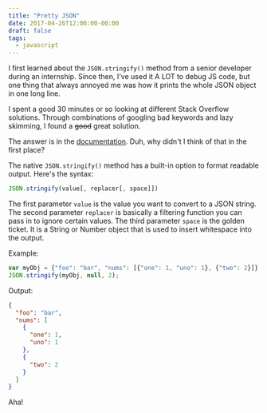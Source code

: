 ```yaml
---
title: "Pretty JSON"
date: 2017-04-26T12:00:00-00:00
draft: false
tags:
  - javascript
---
```


I first learned about the `JSON.stringify()` method from a senior developer during an internship. Since then, I've used it A LOT to debug JS code, but one thing that always annoyed me was how it prints the whole JSON object in one long line.

I spent a good 30 minutes or so looking at different Stack Overflow solutions. Through combinations of googling bad keywords and lazy skimming, I found a <s>good</s> great solution.

The answer is in the [documentation][1]. Duh, why didn't I think of that in the first place?

The native `JSON.stringify()` method has a built-in option to format readable output. Here's the syntax:

```js
JSON.stringify(value[, replacer[, space]])
```

The first parameter `value` is the value you want to convert to a JSON string. The second parameter `replacer` is basically a filtering function you can pass in to ignore certain values. The third parameter `space` is the golden ticket. It is a String or Number object that is used to insert whitespace into the output.

Example:

```js
var myObj = {"foo": "bar", "nums": [{"one": 1, "uno": 1}, {"two": 2}]};
JSON.stringify(myObj, null, 2);
```


Output:

```json
{
  "foo": "bar",
  "nums": [
    {
      "one": 1,
      "uno": 1
    },
    {
      "two": 2
    }
  ]
}
```

Aha!

[1]: https://developer.mozilla.org/en-US/docs/Web/JavaScript/Reference/Global_Objects/JSON/stringify
